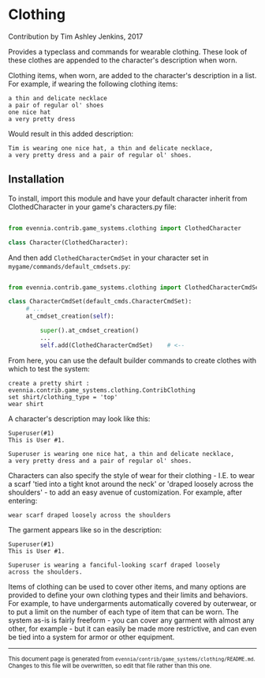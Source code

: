 # Clothing

Contribution by Tim Ashley Jenkins, 2017

Provides a typeclass and commands for wearable clothing. These 
look of these clothes are appended to the character's description when worn.

Clothing items, when worn, are added to the character's description
in a list. For example, if wearing the following clothing items:

    a thin and delicate necklace
    a pair of regular ol' shoes
    one nice hat
    a very pretty dress

Would result in this added description: 

    Tim is wearing one nice hat, a thin and delicate necklace,
    a very pretty dress and a pair of regular ol' shoes.

## Installation

To install, import this module and have your default character
inherit from ClothedCharacter in your game's characters.py file:

```python

from evennia.contrib.game_systems.clothing import ClothedCharacter

class Character(ClothedCharacter):

```

And then add `ClothedCharacterCmdSet` in your character set in
`mygame/commands/default_cmdsets.py`:

```python

from evennia.contrib.game_systems.clothing import ClothedCharacterCmdSet <--

class CharacterCmdSet(default_cmds.CharacterCmdSet):
     # ...
     at_cmdset_creation(self):

         super().at_cmdset_creation()
         ...
         self.add(ClothedCharacterCmdSet)    # <--

```

From here, you can use the default builder commands to create clothes
with which to test the system:

    create a pretty shirt : evennia.contrib.game_systems.clothing.ContribClothing
    set shirt/clothing_type = 'top'
    wear shirt

A character's description may look like this:

    Superuser(#1)
    This is User #1.

    Superuser is wearing one nice hat, a thin and delicate necklace,
    a very pretty dress and a pair of regular ol' shoes.

Characters can also specify the style of wear for their clothing - I.E.
to wear a scarf 'tied into a tight knot around the neck' or 'draped
loosely across the shoulders' - to add an easy avenue of customization.
For example, after entering:

    wear scarf draped loosely across the shoulders

The garment appears like so in the description:

    Superuser(#1)
    This is User #1.

    Superuser is wearing a fanciful-looking scarf draped loosely
    across the shoulders.

Items of clothing can be used to cover other items, and many options
are provided to define your own clothing types and their limits and
behaviors. For example, to have undergarments automatically covered
by outerwear, or to put a limit on the number of each type of item
that can be worn. The system as-is is fairly freeform - you
can cover any garment with almost any other, for example - but it
can easily be made more restrictive, and can even be tied into a
system for armor or other equipment.



----

<small>This document page is generated from `evennia/contrib/game_systems/clothing/README.md`. Changes to this
file will be overwritten, so edit that file rather than this one.</small>
